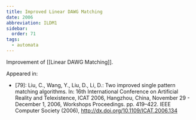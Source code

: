 ```yaml
---
title: Improved Linear DAWG Matching
date: 2006
abbreviation: ILDM1
sidebar:
  order: 71
tags:
  - automata
---
```


Improvement of [[Linear DAWG Matching]].

Appeared in:

- [79]: Liu, C., Wang, Y., Liu, D., Li, D.: Two improved single pattern matching algorithms. In: 16th International Conference on Artificial Reality and Telexistence, ICAT 2006, Hangzhou, China, November 29 - December 1, 2006, Workshops Proceedings. pp. 419–422. IEEE Computer Society (2006), http://dx.doi.org/10.1109/ICAT.2006.134
